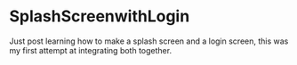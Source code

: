# SplashScreenwithLogin
Just post learning how to make a splash screen and a login screen, this was my first attempt at integrating both together.
